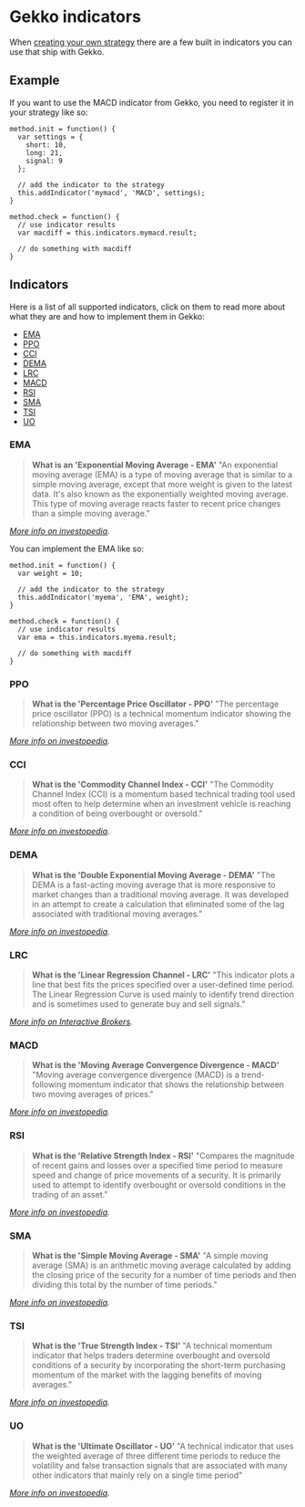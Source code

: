 # Gekko indicators

When [creating your own strategy](./creating_a_strategy.md) there are a few built in indicators you can use that ship with Gekko.

## Example

If you want to use the MACD indicator from Gekko, you need to register it in your strategy like so:

    method.init = function() {
      var settings = {
        short: 10,
        long: 21,
        signal: 9
      };

      // add the indicator to the strategy
      this.addIndicator('mymacd', 'MACD', settings);
    }

    method.check = function() {
      // use indicator results
      var macdiff = this.indicators.mymacd.result;

      // do something with macdiff
    }

## Indicators

Here is a list of all supported indicators, click on them to read more about what they are and how to implement them in Gekko:

- [EMA](#ema)
- [PPO](#ppo)
- [CCI](#cci)
- [DEMA](#dema)
- [LRC](#lrc)
- [MACD](#macd)
- [RSI](#rsi)
- [SMA](#sma)
- [TSI](#tsi)
- [UO](#UO)

### EMA

> **What is an 'Exponential Moving Average - EMA'**
> "An exponential moving average (EMA) is a type of moving average that is similar to a simple moving average, except that more weight is given to the latest data. It's also known as the exponentially weighted moving average. This type of moving average reacts faster to recent price changes than a simple moving average."

*[More info on investopedia](http://www.investopedia.com/terms/e/ema.asp).*

You can implement the EMA like so:

    method.init = function() {
      var weight = 10;

      // add the indicator to the strategy
      this.addIndicator('myema', 'EMA', weight);
    }

    method.check = function() {
      // use indicator results
      var ema = this.indicators.myema.result;

      // do something with macdiff
    }


### PPO
> **What is the 'Percentage Price Oscillator - PPO'**
> "The percentage price oscillator (PPO) is a technical momentum indicator showing the relationship between two moving averages."

*[More info on investopedia](https://www.investopedia.com/terms/p/ppo.asp).*

### CCI
> **What is the 'Commodity Channel Index - CCI'**
> "The Commodity Channel Index​ (CCI) is a momentum based technical trading tool used most often to help determine when an investment vehicle is reaching a condition of being overbought or oversold."

*[More info on investopedia](https://www.investopedia.com/terms/c/commoditychannelindex.asp).*

### DEMA

> **What is the 'Double Exponential Moving Average - DEMA'**
> "The DEMA is a fast-acting moving average that is more responsive to market changes than a traditional moving average. It was developed in an attempt to create a calculation that eliminated some of the lag associated with traditional moving averages."

*[More info on investopedia](https://www.investopedia.com/terms/d/double-exponential-moving-average.asp).*

### LRC

> **What is the 'Linear Regression Channel - LRC'**
> "This indicator plots a line that best fits the prices specified over a user-defined time period. The Linear Regression Curve is used mainly to identify trend direction and is sometimes used to generate buy and sell signals."

*[More info on Interactive Brokers](https://www.interactivebrokers.co.uk/en/software/tws/usersguidebook/technicalanalytics/linearregressioncurve.htm).*

### MACD
> **What is the 'Moving Average Convergence Divergence - MACD'**
> "Moving average convergence divergence (MACD) is a trend-following momentum indicator that shows the relationship between two moving averages of prices."

*[More info on investopedia](https://www.investopedia.com/terms/m/macd.asp).*

### RSI
> **What is the 'Relative Strength Index - RSI'**
> "Compares the magnitude of recent gains and losses over a specified time period to measure speed and change of price movements of a security. It is primarily used to attempt to identify overbought or oversold conditions in the trading of an asset."

*[More info on investopedia](https://www.investopedia.com/terms/r/rsi.asp).*

### SMA
> **What is the 'Simple Moving Average - SMA'**
> "A simple moving average (SMA) is an arithmetic moving average calculated by adding the closing price of the security for a number of time periods and then dividing this total by the number of time periods."

*[More info on investopedia](https://www.investopedia.com/terms/s/sma.asp).*

### TSI

> **What is the 'True Strength Index - TSI'**
> "A technical momentum indicator that helps traders determine overbought and oversold conditions of a security by incorporating the short-term purchasing momentum of the market with the lagging benefits of moving averages."

*[More info on investopedia](https://www.investopedia.com/terms/t/tsi.asp).*

### UO

> **What is the 'Ultimate Oscillator - UO'**
> "A technical indicator that uses the weighted average of three different time periods to reduce the volatility and false transaction signals that are associated with many other indicators that mainly rely on a single time period"

*[More info on investopedia](https://www.investopedia.com/terms/u/ultimateoscillator.asp).*

